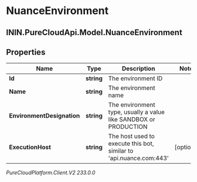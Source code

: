 # NuanceEnvironment

## ININ.PureCloudApi.Model.NuanceEnvironment

## Properties

|Name | Type | Description | Notes|
|------------ | ------------- | ------------- | -------------|
| **Id** | **string** | The environment ID | |
| **Name** | **string** | The environment name | |
| **EnvironmentDesignation** | **string** | The environment type, usually a value like SANDBOX or PRODUCTION | |
| **ExecutionHost** | **string** | The host used to execute this bot, similar to &#39;api.nuance.com:443&#39; | [optional] |



_PureCloudPlatform.Client.V2 233.0.0_

